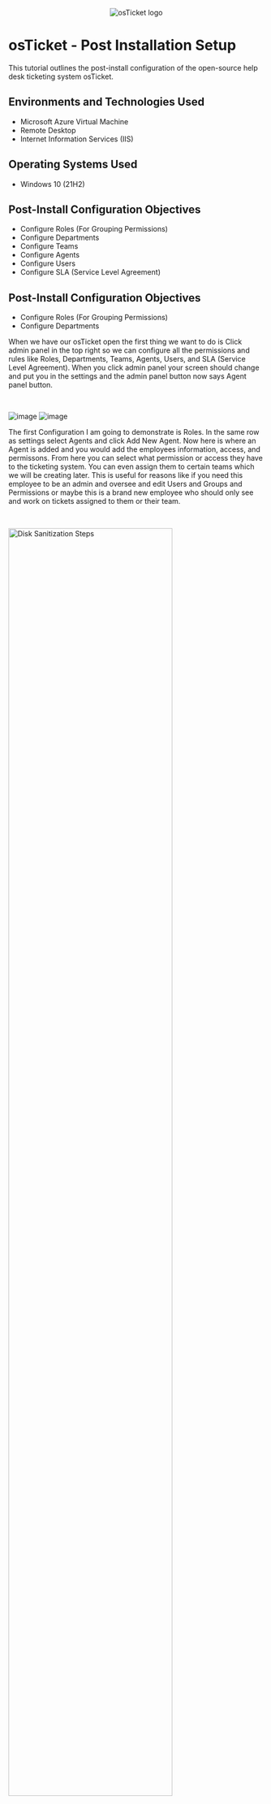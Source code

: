 <p align="center">
<img src="https://i.imgur.com/Clzj7Xs.png" alt="osTicket logo"/>
</p>
<h1>osTicket - Post Installation Setup</h1>
This tutorial outlines the post-install configuration of the open-source help desk ticketing system osTicket.<br />

<h2>Environments and Technologies Used</h2>

- Microsoft Azure Virtual Machine
- Remote Desktop
- Internet Information Services (IIS)

<h2>Operating Systems Used </h2>

- Windows 10</b> (21H2)
  
<h2>Post-Install Configuration Objectives </h2>

- Configure Roles (For Grouping Permissions)</b>
- Configure Departments
- Configure Teams
- Configure Agents
- Configure Users
- Configure SLA (Service Level Agreement)

<h2>Post-Install Configuration Objectives </h2>

- Configure Roles (For Grouping Permissions)
- Configure Departments
  

<p>
When we have our osTicket open the first thing we want to do is Click admin panel in the top right so we can configure all the permissions and rules like Roles, Departments, Teams, Agents, Users, and SLA (Service Level Agreement). When you click admin panel your screen should change and put you in the settings and the admin panel button now says Agent panel button.
</p>
<br />

![image](https://github.com/user-attachments/assets/03b78919-81dd-4330-a9ce-35b7e0ed292a)
![image](https://github.com/user-attachments/assets/41d048f4-3431-4962-805e-c1d8280baedc)


</p>
<p>
The first Configuration I am going to demonstrate is Roles. In the same row as settings select Agents and click Add New Agent. Now here is where an Agent is added and you would add the employees information, access, and permissons. From here you can select what permission or access they have to the ticketing system. You can even assign them to certain teams which we will be creating later. This is useful for reasons like if you need this employee to be an admin and oversee and edit Users and Groups and Permissions or maybe this is a brand new employee who should only see and work on tickets assigned to them or their team. 
</p>
<br />

<p>
<img src="https://i.imgur.com/DJmEXEB.png" height="80%" width="80%" alt="Disk Sanitization Steps"/>
</p>
<p>
Lorem ipsum dolor sit amet, consectetur adipiscing elit, sed do eiusmod tempor incididunt ut labore et dolore magna aliqua. Ut enim ad minim veniam, quis nostrud exercitation ullamco laboris nisi ut aliquip ex ea commodo consequat. Duis aute irure dolor in reprehenderit in voluptate velit esse cillum dolore eu fugiat nulla pariatur.
</p>
<br />
